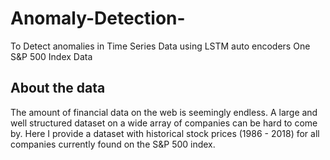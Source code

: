 # Anomaly-Detection-
To Detect anomalies in Time Series Data using LSTM auto encoders 
One S&P 500 Index Data
## About the data 
The amount of financial data on the web is seemingly endless. A large and well structured dataset on a wide array of companies can be hard to come by.
Here I provide a dataset with historical stock prices (1986 - 2018) for all companies currently found on the S&P 500 index.
